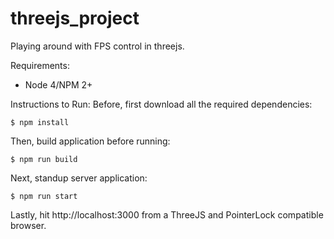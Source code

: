 # threejs_project
Playing around with FPS control in threejs.

Requirements:
- Node 4/NPM 2+

Instructions to Run:
Before, first download all the required dependencies:

`
$ npm install
`

Then, build application before running:

`
$ npm run build
`

Next, standup server application:

`
$ npm run start
`

Lastly, hit http://localhost:3000 from a ThreeJS and PointerLock compatible browser.

